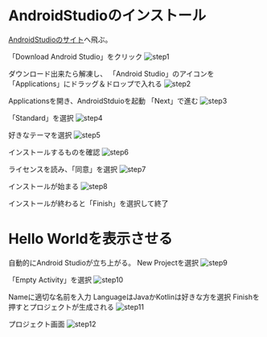 # AndroidStudioのインストール

[AndroidStudioのサイト](https://developer.android.com/studio?hl=ja)へ飛ぶ。

「Download Android Studio」をクリック
![step1](img/step1.png)

ダウンロード出来たら解凍し、
「Android Studio」のアイコンを「Applications」にドラッグ＆ドロップで入れる
![step2](img/step2.png)

Applicationsを開き、AndroidStduioを起動
「Next」で進む
![step3](img/step3.png)

「Standard」を選択
![step4](img/step4.png)

好きなテーマを選択
![step5](img/step5.png)

インストールするものを確認
![step6](img/step6.png)

ライセンスを読み、「同意」を選択
![step7](img/step7.png)

インストールが始まる
![step8](img/step8.png)

インストールが終わると「Finish」を選択して終了

# Hello Worldを表示させる

自動的にAndroid Studioが立ち上がる。
New Projectを選択
![step9](img/step9.png)

「Empty Activity」を選択
![step10](img/step10.png)

Nameに適切な名前を入力
LanguageはJavaかKotlinは好きな方を選択
Finishを押すとプロジェクトが生成される
![step11](img/step11.png)

プロジェクト画面
![step12](img/step12.png)
